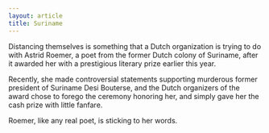 ```yaml
---
layout: article
title: Suriname
---
```

Distancing themselves is something that a Dutch organization is trying to do with Astrid Roemer, a poet from the former Dutch colony of Suriname, after it awarded her with a prestigious literary prize earlier this year.

Recently, she made controversial statements supporting murderous former president of Suriname Desi Bouterse, and the Dutch organizers of the award chose to forego the ceremony honoring her, and simply gave her the cash prize with little fanfare.

Roemer, like any real poet, is sticking to her words.